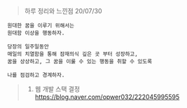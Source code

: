 > 하루 정리와 느낀점 20/07/30
```
원대한 꿈을 이루기 위해서는
원대함 이상을 행동하자.

당장의 일주일동안
매일의 치열함을 통해 잠재의식 깊은 곳 부터 성장하고,
꿈을 상상하고, 그 꿈을 이룰 수 있는 행동을 취할 수 있도록

나를 점검하고 경계하자.
```


>1) 웹 개발 스택 결정   
https://blog.naver.com/opwer032/222045995595
